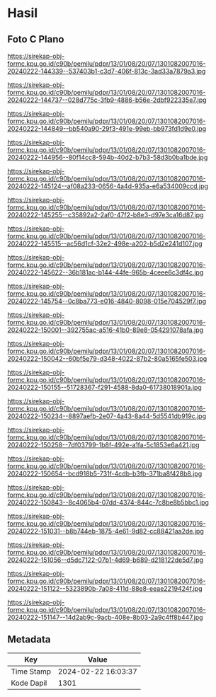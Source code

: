 # Hasil

## Foto C Plano

https://sirekap-obj-formc.kpu.go.id/c90b/pemilu/pdpr/13/01/08/20/07/1301082007016-20240222-144339--537403b1-c3d7-406f-813c-3ad33a7879a3.jpg

https://sirekap-obj-formc.kpu.go.id/c90b/pemilu/pdpr/13/01/08/20/07/1301082007016-20240222-144737--028d775c-3fb9-4886-b56e-2dbf922335e7.jpg

https://sirekap-obj-formc.kpu.go.id/c90b/pemilu/pdpr/13/01/08/20/07/1301082007016-20240222-144849--bb540a90-29f3-491e-99eb-bb973fd1d9e0.jpg

https://sirekap-obj-formc.kpu.go.id/c90b/pemilu/pdpr/13/01/08/20/07/1301082007016-20240222-144956--80f14cc8-594b-40d2-b7b3-58d3b0ba1bde.jpg

https://sirekap-obj-formc.kpu.go.id/c90b/pemilu/pdpr/13/01/08/20/07/1301082007016-20240222-145124--af08a233-0656-4a4d-935a-e6a534009ccd.jpg

https://sirekap-obj-formc.kpu.go.id/c90b/pemilu/pdpr/13/01/08/20/07/1301082007016-20240222-145255--c35892a2-2af0-47f2-b8e3-d97e3ca16d87.jpg

https://sirekap-obj-formc.kpu.go.id/c90b/pemilu/pdpr/13/01/08/20/07/1301082007016-20240222-145515--ac56d1cf-32e2-498e-a202-b5d2e241d107.jpg

https://sirekap-obj-formc.kpu.go.id/c90b/pemilu/pdpr/13/01/08/20/07/1301082007016-20240222-145622--36b181ac-b144-44fe-965b-4ceee6c3df4c.jpg

https://sirekap-obj-formc.kpu.go.id/c90b/pemilu/pdpr/13/01/08/20/07/1301082007016-20240222-145754--0c8ba773-e016-4840-8098-015e704529f7.jpg

https://sirekap-obj-formc.kpu.go.id/c90b/pemilu/pdpr/13/01/08/20/07/1301082007016-20240222-150001--392755ac-a516-41b0-89e8-054291078afa.jpg

https://sirekap-obj-formc.kpu.go.id/c90b/pemilu/pdpr/13/01/08/20/07/1301082007016-20240222-150042--60bf5e79-d348-4022-87b2-80a5165fe503.jpg

https://sirekap-obj-formc.kpu.go.id/c90b/pemilu/pdpr/13/01/08/20/07/1301082007016-20240222-150155--51728367-f291-4588-8da0-61738018901a.jpg

https://sirekap-obj-formc.kpu.go.id/c90b/pemilu/pdpr/13/01/08/20/07/1301082007016-20240222-150234--8897aefb-2e07-4a43-8a44-5d5541db919c.jpg

https://sirekap-obj-formc.kpu.go.id/c90b/pemilu/pdpr/13/01/08/20/07/1301082007016-20240222-150258--7df03799-1b8f-492e-a1fa-5c1853e6a421.jpg

https://sirekap-obj-formc.kpu.go.id/c90b/pemilu/pdpr/13/01/08/20/07/1301082007016-20240222-150654--bcd918b5-731f-4cdb-b3fb-371ba8f428b8.jpg

https://sirekap-obj-formc.kpu.go.id/c90b/pemilu/pdpr/13/01/08/20/07/1301082007016-20240222-150843--8c4065b4-07dd-4374-844c-7c8be8b5bbc1.jpg

https://sirekap-obj-formc.kpu.go.id/c90b/pemilu/pdpr/13/01/08/20/07/1301082007016-20240222-151031--b8b744eb-1875-4e61-9d82-cc88421aa2de.jpg

https://sirekap-obj-formc.kpu.go.id/c90b/pemilu/pdpr/13/01/08/20/07/1301082007016-20240222-151056--d5dc7122-07b1-4d69-b689-d218122de5d7.jpg

https://sirekap-obj-formc.kpu.go.id/c90b/pemilu/pdpr/13/01/08/20/07/1301082007016-20240222-151122--5323890b-7a08-411d-88e8-eeae2219424f.jpg

https://sirekap-obj-formc.kpu.go.id/c90b/pemilu/pdpr/13/01/08/20/07/1301082007016-20240222-151147--14d2ab9c-9acb-408e-8b03-2a9c4ff8b447.jpg


## Metadata

| Key        | Value               |
| ---------- | ------------------- |
| Time Stamp | 2024-02-22 16:03:37 |
| Kode Dapil | 1301                |



